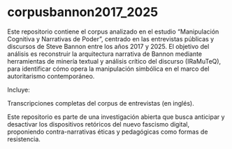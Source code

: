 # corpusbannon2017_2025

Este repositorio contiene el corpus analizado en el estudio “Manipulación Cognitiva y Narrativas de Poder”, centrado en las entrevistas públicas y discursos de Steve Bannon entre los años 2017 y 2025. El objetivo del análisis es reconstruir la arquitectura narrativa de Bannon mediante herramientas de minería textual y análisis crítico del discurso (IRaMuTeQ), para identificar cómo opera la manipulación simbólica en el marco del autoritarismo contemporáneo.

Incluye:

Transcripciones completas del corpus de entrevistas (en inglés).

Este repositorio es parte de una investigación abierta que busca anticipar y desactivar los dispositivos retóricos del nuevo fascismo digital, proponiendo contra-narrativas éticas y pedagógicas como formas de resistencia.
